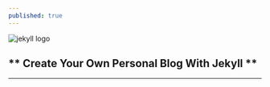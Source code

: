 ```yaml
---
published: true
---
```

![jekyll logo]({{site.baseurl}}/https://jekyllrb.com/img/logo-2x.png)

## ** Create Your Own Personal Blog With Jekyll **
---
